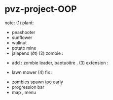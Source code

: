 # pvz-project-OOP
note:
(1) plant:
  + peashooter
  + sunflower
  + wallnut
  + potato mine
  + jalapeno (ớt)
(2) zombie : 
  - add : zombie leader, baotuoitre .
(3) extension :
  + lawn mower
(4) fix :
  - zombies spawn too early
  - progression bar
  - map , menu
    
